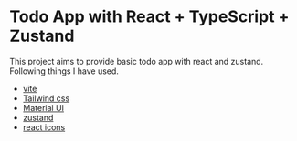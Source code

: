 # Todo App with React + TypeScript + Zustand

This project aims to provide basic todo app with react and zustand.
Following things I have used. 
- [vite](https://vite.dev/)
- [Tailwind css](https://tailwindcss.com/docs/installation/using-vite)
- [Material UI](https://mui.com/material-ui/getting-started/installation/)
- [zustand](https://zustand.docs.pmnd.rs/getting-started/introduction)
- [react icons](https://react-icons.github.io/react-icons/)
